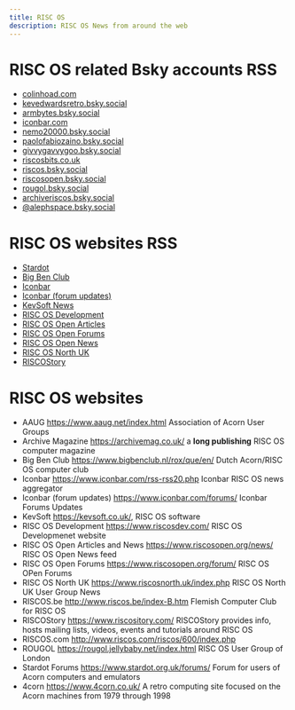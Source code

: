 ```yaml
---
title: RISC OS
description: RISC OS News from around the web
---
```


# RISC OS related Bsky accounts RSS

- [colinhoad.com](https://bsky.app/profile/did:plc:fspcx32r4ektlhvhf6e7goh2/rss "Colin Hoad on Bsky")
- [kevedwardsretro.bsky.social](https://bsky.app/profile/did:plc:io6owsze2yxsfsl2cd7znmik/rss "Kevin Edwards on Bsky")
- [armbytes.bsky.social](https://bsky.app/profile/did:plc:dwfxyvdv4do6nh2nxpeuhchh/rss "ARM Bytes on Bsky")
- [iconbar.com](https://bsky.app/profile/did:plc:gu36an7j4b2ck74blgn5eox6/rss "IconBar on Bsky")
- [nemo20000.bsky.social](https://bsky.app/profile/did:plc:iimd7g74rssohysfgvdvgkmn/rss "Nemo 2000 on Bsky")
- [paolofabiozaino.bsky.social](https://bsky.app/profile/did:plc:rkxyi6vbupvkgetuir5ljywn/rss "Paolo Fabio Zaino on Bsky")
- [givvygavvygoo.bsky.social](https://bsky.app/profile/did:plc:u6srdtx7nxcymlrozzxkj234/rss "Gavin Crawford on Bsky")
- [riscosbits.co.uk](https://bsky.app/profile/did:plc:la2htv4hkumsun6qyecwejli/rss "RISCOSBits on Bsky")
- [riscos.bsky.social](https://bsky.app/profile/did:plc:5ugs4tgjdxjxjvxhmdpza2fq/rss "RISC OS on Bsky")
- [riscosopen.bsky.social](https://bsky.app/profile/did:plc:e3k7odasqhsg6xfgfkvovpsb/rss "RISC OS Open on Bsky")
- [rougol.bsky.social](https://bsky.app/profile/did:plc:qc7wakonwzdm2lqkgax4zatd/rss "RISC OS London on Bsky")
- [archiveriscos.bsky.social](https://bsky.app/profile/did:plc:3nemd4ccpca5uxluat5znw4s/rss "Archive Magazine on Bsky")
- [@alephspace.bsky.social](https://bsky.app/profile/did:plc:6e6hyubsieooaqyrh4smwbm5/rss "Tom Pickering on Bsky")
    
# RISC OS websites RSS

- [Stardot](https://www.stardot.org.uk/forums/app.php/feed?sid=a587d6d194b8e612ce7b499bad9b3b36 "Acorn Computer Users forum")
- [Big Ben Club](https://www.bigbenclub.nl/feed/ "Dutch RISC OS computer club")
- [Iconbar](https://www.iconbar.com/rss-rss20.php "Iconbar RISC OS news aggregator")
- [Iconbar (forum updates)](https://www.iconbar.com/forums/rss-rss20.php "Iconbar Forums Updates")
- [KevSoft News](https://kevsoft.wordpress.com/feed/ "KevSoft News")
- [RISC OS Development](https://www.riscosdev.com/feed/ "RISC OS Developmenet website")
- [RISC OS Open Articles](https://www.riscosopen.org/news/xml/rss20/feed/feed.xml.rss20 "RISC OS Open Articles feed")
- [RISC OS Open Forums](https://www.riscosopen.org/forum/posts.rss "RISC OS OPen Forums")
- [RISC OS Open News](https://www.riscosopen.org/news/xml/rss20/feed/feed.xml.rss20 "RISC OS Open News feed")
- [RISC OS North UK](https://www.riscosnorth.uk/index.php/feed/ "RISC OS North UK User Group News")
- [RISCOStory](https://www.riscository.com/feed/ "RISCOStory a website about all things RISC OS")

# RISC OS websites

- AAUG <https://www.aaug.net/index.html> Association of Acorn User Groups
- Archive Magazine <https://archivemag.co.uk/> a **long publishing** RISC OS computer magazine
- Big Ben Club <https://www.bigbenclub.nl/rox/que/en/> Dutch Acorn/RISC OS computer club
- Iconbar <https://www.iconbar.com/rss-rss20.php> Iconbar RISC OS news aggregator
- Iconbar (forum updates) <https://www.iconbar.com/forums/> Iconbar Forums Updates
- KevSoft <https://kevsoft.co.uk/>, RISC OS software
- RISC OS Development <https://www.riscosdev.com/> RISC OS Developmenet website
- RISC OS Open Articles and News <https://www.riscosopen.org/news/> RISC OS Open News feed
- RISC OS Open Forums <https://www.riscosopen.org/forum/> RISC OS OPen Forums
- RISC OS North UK <https://www.riscosnorth.uk/index.php> RISC OS North UK User Group News
- RISCOS.be <http://www.riscos.be/index-B.htm> Flemish Computer Club for RISC OS
- RISCOStory <https://www.riscository.com/> RISCOStory provides info, hosts mailing lists, videos, events and tutorials around RISC OS
- RISCOS.com <http://www.riscos.com/riscos/600/index.php> 
- ROUGOL <https://rougol.jellybaby.net/index.html> RISC OS User Group of London
- Stardot Forums <https://www.stardot.org.uk/forums/> Forum for users of Acorn computers and emulators
- 4corn <https://www.4corn.co.uk/> A retro computing site focused on the Acorn machines from 1979 through 1998
